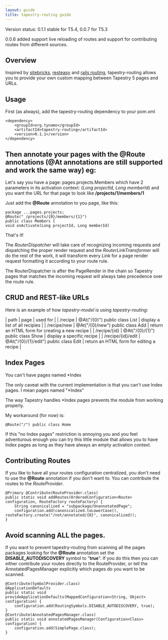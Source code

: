 ```yaml
---
layout: guide
title: tapestry-routing guide
---
```



<div markdown="1" class="alert alert-info">
Version status: 0.1.1 stable for T5.4, 0.0.7 for T5.3

0.0.6 added support live reloading of routes and support for contributing routes from different sources.
</div>

## Overview

Inspired by [sitebricks](http://code.google.com/p/google-sitebricks/), [resteasy](http://www.jboss.org/resteasy) and [rails routing](http://guides.rubyonrails.org/routing.html), tapestry-routing allows you to provide your own custom mapping between Tapestry 5 pages and URLs.

## Usage

First (as always), add the tapestry-routing dependency to your pom.xml

	<dependency>
		<groupId>org.tynamo</groupId>
		<artifactId>tapestry-routing</artifactId>
		<version>0.1.1</version>
	</dependency>

Then annotate your pages with the **@Route** annotations (**@At** annotations are still supported and work the same way)
eg:
---

Let's say you have a page: pages.projects.Members which have 2 parameters in its activation context: (*Long projectId, Long memberId*) and you want the URL for that page to look like **/projects/1/members/1**

Just add the **@Route** annotation to you page, like this:

	package ...pages.projects;
	@Route(" /projects/{0}/members/{1}")
	public class Members {
	void onActivate(Long projectId, Long memberId)

That's it!

The *RouterDispatcher* will take care of recognizing incoming requests and dispatching the proper render request and the *RouterLinkTransformer* will do the rest of the work, it will transform every *Link* for a page render request formatting it according to your route rule.

<div markdown="1" class="alert alert-info">
The RouterDispatcher is after the PageRender in the chain so Tapestry pages that matches the incoming request will always take precedence over the route rule.
</div>

## CRUD and REST-like URLs

Here is an example of how *tapestry-model* is using *tapestry-routing*:

| path | page | used for |
| /recipe | @At("/{0}") public class List | display a list of all recipies |
| /recipe/new | @At("/{0}/new") public class Add | return an HTML form for creating a new recipe |
| /recipe/{id} | @At("/{0}/{1}") public class Show | display a specific recipe |
| /recipe/{id}/edit | @At("/{0}/{1}/edit") public class Edit | return an HTML form for editing a recipe |

## Index Pages

<div markdown="1" class="alert alert-error">
You can't have pages named *Index
</div>

The only caveat with the current implementation is that you can't use Index pages. I mean pages named "*Index"

The way Tapestry handles *Index pages prevents the module from working properly.

My workaround (for now) is:

	@Route("/") public class Home

<div markdown="1" class="alert alert-error">
If this "no Index pages" restriction is annoying you and you feel adventurous enough you can try this little module <https://gist.github.com/3360101> that allows you to have Index pages as long as they have always an empty activation context. 
</div>
 
## Contributing Routes

If you like to have all your routes configuration centralized, you don't need to use the **@Route** annotation if you don't want to.  You can contribute the routes to the *RouteProvider*.

	@Primary @Contribute(RouteProvider.class)
	public static void addRoutes(OrderedConfiguration<Route> configuration, RouteFactory routeFactory) {
		String canonicalized = "subpackage/UnannotatedPage";
		configuration.add(canonicalized.toLowerCase(), routeFactory.create("/not/annotated/{0}", canonicalized));
	}

## Avoid scanning ALL the pages. 

If you want to prevent tapestry-routing from scanning all the pages packages looking for the **@Route** annotation set the **DISABLE_AUTODISCOVERY** symbol to "**true**". If you do this then you can either contribute your routes directly to the RouteProvider, or tell the AnnotatedPagesManager explicitly which pages do you want to be scanned. 

	@Contribute(SymbolProvider.class)
	@ApplicationDefaults
	public static void provideApplicationDefaults(MappedConfiguration<String, Object> configuration) {
		configuration.add(RoutingSymbols.DISABLE_AUTODISCOVERY, true);
	}
	@Contribute(AnnotatedPagesManager.class)
	public static void annotatedPagesManager(Configuration<Class> configuration) {
		configuration.add(SimplePage.class);
	}
 

 
